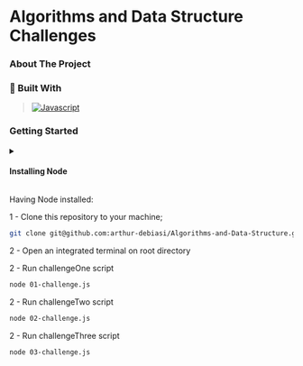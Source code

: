 # Algorithms and Data Structure Challenges

### About The Project



### 🚀 Built With

> [![Javascript][Javascript]][Javascript-url]

### Getting Started
<details>
<summary><h4>Installing Node</h4></summary>

- Debian and Ubuntu based Linux distributions([font](https://github.com/nodesource/distributions#using-ubuntu-1))

```bash
curl -fsSL https://deb.nodesource.com/setup_18.x | sudo -E bash - &&\
sudo apt-get install -y nodejs
```

- macOS([font](https://nodejs.org/en/download/package-manager#macos))

Download the [macOS Installer](https://nodejs.org/en/#home-downloadhead) directly from the [nodejs.org](https://nodejs.org/) web site.

- Windows([font](https://nodejs.org/en/download/package-manager#windows-1))

Download the [Windows Installer](https://nodejs.org/en/#home-downloadhead) directly from the [nodejs.org](https://nodejs.org/) web site.

</details>

Having Node installed:

1 - Clone this repository to your machine;

```bash
git clone git@github.com:arthur-debiasi/Algorithms-and-Data-Structure.git
```
2 - Open an integrated terminal on root directory

2 - Run challengeOne script

```bash
node 01-challenge.js
```

2 - Run challengeTwo script

```bash
node 02-challenge.js
```

2 - Run challengeThree script

```bash
node 03-challenge.js
```


[Javascript]: https://img.shields.io/badge/javascript-F7DF1E?style=for-the-badge&logo=javascript&logoColor=white
[Javascript-url]: https://developer.mozilla.org/pt-BR/docs/Web/JavaScript
